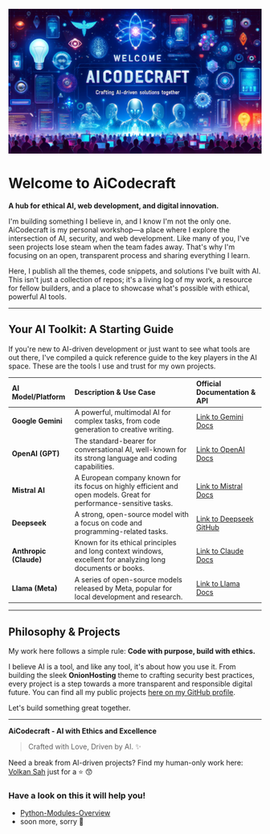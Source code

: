 ![AiCodecraft Logo](https://github.com/AiCodeCraft/.github/blob/main/profile/assets/markdown/img/aicodecraft-git.webp)
# Welcome to AiCodecraft

**A hub for ethical AI, web development, and digital innovation.**

I'm building something I believe in, and I know I'm not the only one. AiCodecraft is my personal workshop—a place where I explore the intersection of AI, security, and web development. Like many of you, I've seen projects lose steam when the team fades away. That's why I'm focusing on an open, transparent process and sharing everything I learn.

Here, I publish all the themes, code snippets, and solutions I've built with AI. This isn't just a collection of repos; it's a living log of my work, a resource for fellow builders, and a place to showcase what's possible with ethical, powerful AI tools.

-----

## Your AI Toolkit: A Starting Guide

If you're new to AI-driven development or just want to see what tools are out there, I've compiled a quick reference guide to the key players in the AI space. These are the tools I use and trust for my own projects.

| AI Model/Platform | Description & Use Case | Official Documentation & API |
| :--- | :--- | :--- |
| **Google Gemini** | A powerful, multimodal AI for complex tasks, from code generation to creative writing. | [Link to Gemini Docs](https://ai.google.dev/docs) |
| **OpenAI (GPT)** | The standard-bearer for conversational AI, well-known for its strong language and coding capabilities. | [Link to OpenAI Docs](https://platform.openai.com/docs/introduction) |
| **Mistral AI** | A European company known for its focus on highly efficient and open models. Great for performance-sensitive tasks. | [Link to Mistral Docs](https://docs.mistral.ai/) |
| **Deepseek** | A strong, open-source model with a focus on code and programming-related tasks. | [Link to Deepseek GitHub](https://github.com/deepseek-ai) |
| **Anthropic (Claude)** | Known for its ethical principles and long context windows, excellent for analyzing long documents or books. | [Link to Claude Docs](https://docs.anthropic.com/) |
| **Llama (Meta)** | A series of open-source models released by Meta, popular for local development and research. | [Link to Llama Docs](https://www.google.com/search?q=https://llama.meta.com/llama3) |


-----

## Philosophy & Projects

My work here follows a simple rule: **Code with purpose, build with ethics.**

I believe AI is a tool, and like any tool, it's about how you use it. From building the sleek **OnionHosting** theme to crafting security best practices, every project is a step towards a more transparent and responsible digital future. You can find all my public projects [here on my GitHub profile](https://github.com/VolkanSah).

Let's build something great together.

-----

**AiCodecraft - AI with Ethics and Excellence**
> Crafted with Love, Driven by AI. ✨

Need a break from AI-driven projects? Find my human-only work here: [Volkan Sah](https://volkan.github.com) just for a :star: 😙 

### Have a look on this it will help you!
- [Python-Modules-Overview](https://github.com/VolkanSah/Python-Modules-Overview/)
- soon more, sorry 👼
